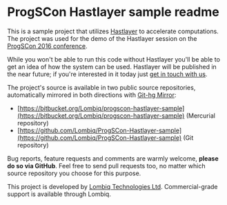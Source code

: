 # ProgSCon Hastlayer sample readme



This is a sample project that utilizes [Hastlayer](http://hastlayer.com/) to accelerate computations. The project was used for the demo of the Hastlayer session on the [ProgSCon 2016 conference](http://progscon.co.uk/).

While you won't be able to run this code without Hastlayer you'll be able to get an idea of how the system can be used. Hastlayer will be published in the near future; if you're interested in it today just [get in touch with us](https://lombiq.com/contact-us).

The project's source is available in two public source repositories, automatically mirrored in both directions with [Git-hg Mirror](https://githgmirror.com):

- [https://bitbucket.org/Lombiq/progscon-hastlayer-sample](https://bitbucket.org/Lombiq/progscon-hastlayer-sample) (Mercurial repository)
- [https://github.com/Lombiq/ProgSCon-Hastlayer-sample](https://github.com/Lombiq/ProgSCon-Hastlayer-sample) (Git repository)

Bug reports, feature requests and comments are warmly welcome, **please do so via GitHub**.
Feel free to send pull requests too, no matter which source repository you choose for this purpose.

This project is developed by [Lombiq Technologies Ltd](http://lombiq.com/). Commercial-grade support is available through Lombiq.